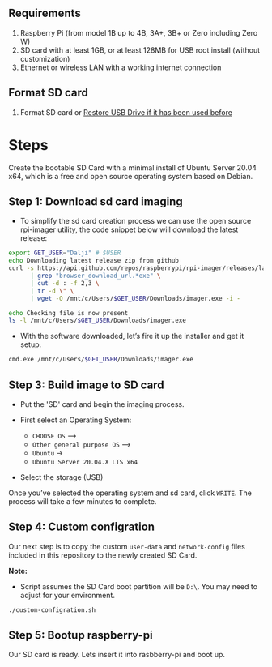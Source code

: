 ## Requirements
1. Raspberry Pi (from model 1B up to 4B, 3A+, 3B+ or Zero including Zero W)
2. SD card with at least 1GB, or at least 128MB for USB root install (without customization)
3. Ethernet or wireless LAN with a working internet connection

## Format SD card
1. Format SD card or [Restore USB Drive if it has been used before](https://github.com/daljitdokal/raspberry-pi-server-minimal-setup/blob/ubuntu-server/restore-usb-drive.org)


# Steps
Create the bootable SD Card with a minimal install of Ubuntu Server 20.04 x64, which is a free and open source operating system based on Debian.

## Step 1: Download sd card imaging
- To simplify the sd card creation process we can use the open source rpi-imager utility, the code snippet below will download the latest release:
```bash
export GET_USER="Dalji" # $USER
echo Downloading latest release zip from github
curl -s https://api.github.com/repos/raspberrypi/rpi-imager/releases/latest \
      | grep "browser_download_url.*exe" \
      | cut -d : -f 2,3 \
      | tr -d \" \
      | wget -O /mnt/c/Users/$GET_USER/Downloads/imager.exe -i -

echo Checking file is now present
ls -l /mnt/c/Users/$GET_USER/Downloads/imager.exe
```
- With the software downloaded, let’s fire it up the installer and get it setup.
```bash
cmd.exe /mnt/c/Users/$GET_USER/Downloads/imager.exe
```

## Step 3: Build image to SD card
- Put the 'SD' card and begin the imaging process.

- First select an Operating System: 
  - `CHOOSE OS` –> 
  - `Other general purpose OS` –> 
  - `Ubuntu` ->
  - `Ubuntu Server 20.04.X LTS x64`

- Select the storage (USB)

Once you’ve selected the operating system and sd card, click `WRITE`. The process will take a few minutes to complete.

## Step 4: Custom configration
Our next step is to copy the custom `user-data` and `network-config` files included in this repository to the newly created SD Card.

**Note:** 
- Script assumes the SD Card boot partition will be `D:\`. You may need to adjust for your environment.
```bash
./custom-configration.sh
```

## Step 5: Bootup raspberry-pi
Our SD card is ready. Lets insert it into rasbberry-pi and boot up.